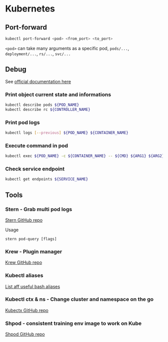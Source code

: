 # Kubernetes

## Port-forward

```bash
kubectl port-forward <pod> <from_port> <to_port>
```

`<pod>` can take many arguments as a specific pod, `pods/...`, `deployment/...`, `rs/...`, `svc/...`

## Debug

See [official documentation here](https://kubernetes.io/docs/tasks/debug-application-cluster/debug-application/)

### Print object current state and informations
```bash
kubectl describe pods ${POD_NAME}
kubectl describe rc ${CONTROLLER_NAME}
```

### Print pod logs
```bash
kubectl logs [--previous] ${POD_NAME} ${CONTAINER_NAME}
```

### Execute command in pod 
```bash
kubectl exec ${POD_NAME} -c ${CONTAINER_NAME} -- ${CMD} ${ARG1} ${ARG2} ... ${ARGN}
```

### Check service endpoint
```bash
kubectl get endpoints ${SERVICE_NAME}
```

## Tools

### Stern - Grab multi pod logs
[Stern GitHub repo](https://github.com/wercker/stern)

Usage
```
stern pod-query [flags]
```

### Krew - Plugin manager
[Krew GitHub repo](https://github.com/kubernetes-sigs/krew/)

### Kubectl aliases
[List aff useful bash aliases](https://ahmet.im/blog/kubectl-aliases/)

### Kubectl ctx & ns - Change cluster and namespace on the go
[Kubectx GitHub repo](https://github.com/ahmetb/kubectx)

### Shpod - consistent training env image to work on Kube
[Shpod GitHub repo](https://github.com/jpetazzo/shpod)




